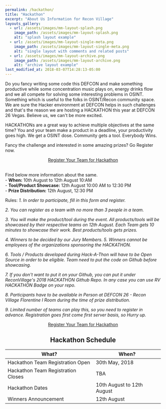 ```yaml
---
permalink: /hackathon/
title: "Hackathon"
excerpt: "About Us Information for Recon Village"
layouts_gallery:
  - url: /assets/images/mm-layout-splash.png
    image_path: /assets/images/mm-layout-splash.png
    alt: "splash layout example"
  - url: /assets/images/mm-layout-single-meta.png
    image_path: /assets/images/mm-layout-single-meta.png
    alt: "single layout with comments and related posts"
  - url: /assets/images/mm-layout-archive.png
    image_path: /assets/images/mm-layout-archive.png
    alt: "archive layout example"
last_modified_at: 2018-03-07T14:28:13-05:00
---
```

Do you fancy writing some code this DEFCON and make something productive while some concentration music plays on, energy drinks flow and we all compete for solving some interesting problems in OSINT. Something which is useful to the folks in OSINT/Recon community space. We are sure the Hacker environment at DEFCON helps in such challenges and that's the reason we are hosting a HACKATHON this year at DEFCON 26 Vegas. Believe us, we can't be more excited. 

HACKATHONs are a great way to achieve multiple objectives at the same time? You and your team make a product in a deadline, your productivity goes high. We get a OSINT dose. Community gets a tool. Everybody Wins. 

Fancy the challenge and interested in some amazing prizes? Go Register now. 

<center><div markdown="0"><a href="https://goo.gl/forms/Tla8ZabPTRby1UFe2" class="btn btn--success" size="10 ">Register Your Team for Hackathon</a></div></center><br>

Find below more information about the same.
<br> - **When:** 10th August to 12th August 10:AM
<br> - **Tool/Product Showcase:** 12th August 10:00 AM to 12:30 PM
<br> - **Prize Distribution:** 12th August, 12:30 PM

Rules: 
*1. In order to participate, fill in this form and register.*

*2. You can register as a team with no more than 3 people in a team.*

*3. You will make the product/tool during the event. All products/tools will be showcased by their respective teams on 12th August. Each Team gets 10 minutes to showcase their work. Best products/tools gets prizes.* 

*4. Winners to be decided by our Jury Members.*
*5. Winners cannot be employees of the organizations sponsoring the HACKATHON.*

*6. Tools / Products developed during Hack-A-Thon will have to be Open Source in order to be eligible. Team need to put the code on Github before showcasing.*

*7. If you don't want to put it on your Github, you can put it under ReconVillage's 2018 HACKATHON Github Repo. In any case you can use RV HACKATHON Badge on your repo.* 

*8. Participants have to be available in Person at DEFCON 26 - Recon Village Florentine I Room during the time of prize distribution.* 

*9. Limited number of teams can play this, so you need to register in advance. Registration goes first come first server basis, so Hurry up.*

<center><div markdown="0"><a href="https://goo.gl/forms/Tla8ZabPTRby1UFe2" class="btn btn--success" size="10 ">Register Your Team for Hackathon</a></div></center>

## <center> Hackathon Schedule </center>

| What?                                        | When?	                                           |
| ------------------------------------------- | ----------------------------------------------------- |
| Hackathon Team Registration Open | 30th May, 2018 |
| Hackathon Team Registration Closes | TBA |
| Hackathon Dates | 10th August to 12th August |
| Winners Announcement | 12th August |
